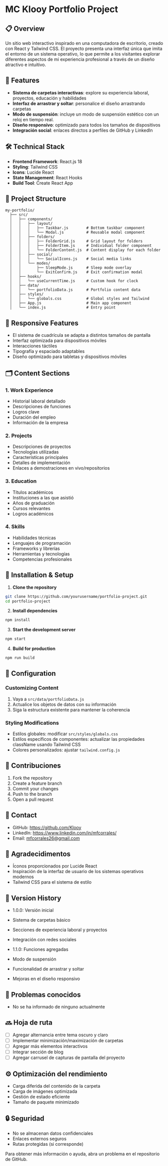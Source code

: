 # MC Klooy Portfolio Project

## 📋 Overview
Un sitio web interactivo inspirado en una computadora de escritorio, creado con React y Tailwind CSS. El proyecto presenta una interfaz única que imita el entorno de un sistema operativo, 
lo que permite a los visitantes explorar diferentes aspectos de mi experiencia profesional a través de un diseño atractivo e intuitivo.

## 🚀 Features
- **Sistema de carpetas interactivas**: explore su experiencia laboral, proyectos, educación y habilidades
- **Interfaz de arrastrar y soltar**: personalice el diseño arrastrando carpetas
- **Modo de suspensión**: incluye un modo de suspensión estético con un reloj en tiempo real.
- **Diseño responsivo**: optimizado para todos los tamaños de dispositivos
- **Integración social**: enlaces directos a perfiles de GitHub y LinkedIn

## 🛠️ Technical Stack
- **Frontend Framework**: React.js 18
- **Styling**: Tailwind CSS
- **Icons**: Lucide React
- **State Management**: React Hooks
- **Build Tool**: Create React App

## 📁 Project Structure
```
my-portfolio/
  ├── src/
  │   ├── components/
  │   │   ├── layout/
  │   │   │   ├── Taskbar.js        # Bottom taskbar component
  │   │   │   └── Modal.js          # Reusable modal component
  │   │   ├── folders/
  │   │   │   ├── FolderGrid.js     # Grid layout for folders
  │   │   │   ├── FolderItem.js     # Individual folder component
  │   │   │   └── FolderContent.js  # Content display for each folder
  │   │   ├── social/
  │   │   │   └── SocialIcons.js    # Social media links
  │   │   └── modes/
  │   │       ├── SleepMode.js      # Sleep mode overlay
  │   │       └── ExitConfirm.js    # Exit confirmation modal
  │   ├── hooks/
  │   │   └── useCurrentTime.js     # Custom hook for clock
  │   ├── data/
  │   │   └── portfolioData.js      # Portfolio content data
  │   ├── styles/
  │   │   └── globals.css           # Global styles and Tailwind
  │   ├── App.js                    # Main app component
  │   └── index.js                  # Entry point
```

## 📱 Responsive Features
- El sistema de cuadrícula se adapta a distintos tamaños de pantalla
- Interfaz optimizada para dispositivos móviles
- Interacciones táctiles
- Tipografía y espaciado adaptables
- Diseño optimizado para tabletas y dispositivos móviles

## 🗂️ Content Sections

### 1. Work Experience
- Historial laboral detallado
- Descripciones de funciones
- Logros clave
- Duración del empleo
- Información de la empresa

### 2. Projects
- Descripciones de proyectos
- Tecnologías utilizadas
- Características principales
- Detalles de implementación
- Enlaces a demostraciones en vivo/repositorios

### 3. Education
- Títulos académicos
- Instituciones a las que asistió
- Años de graduación
- Cursos relevantes
- Logros académicos

### 4. Skills
- Habilidades técnicas
- Lenguajes de programación
- Frameworks y librerías
- Herramientas y tecnologías
- Competencias profesionales

## 🚀 Installation & Setup

1. **Clone the repository**
```bash
git clone https://github.com/yourusername/portfolio-project.git
cd portfolio-project
```

2. **Install dependencies**
```bash
npm install
```

3. **Start the development server**
```bash
npm start
```

4. **Build for production**
```bash
npm run build
```

## 🔧 Configuration

### Customizing Content
1. Vaya a `src/data/portfolioData.js`
2. Actualice los objetos de datos con su información
3. Siga la estructura existente para mantener la coherencia

### Styling Modifications
- Estilos globales: modificar `src/styles/globals.css`
- Estilos específicos de componentes: actualizar las propiedades className usando Tailwind CSS
- Colores personalizados: ajustar `tailwind.config.js`

## 🤝 Contribuciones
1. Fork the repository
2. Create a feature branch
3. Commit your changes
4. Push to the branch
5. Open a pull request

## 🔗 Contact
- GitHub: https://github.com/Klooy
- LinkedIn: https://www.linkedin.com/in/mfcorrales/
- Email: mfcorrales26@gmail.com

## 🙏 Agradecidimentos
- Íconos proporcionados por Lucide React
- Inspiración de la interfaz de usuario de los sistemas operativos modernos
- Tailwind CSS para el sistema de estilo

## 🔄 Version History
- 1.0.0: Versión inicial
- Sistema de carpetas básico
- Secciones de experiencia laboral y proyectos
- Integración con redes sociales

- 1.1.0: Funciones agregadas
- Modo de suspensión
- Funcionalidad de arrastrar y soltar
- Mejoras en el diseño responsivo

## 🐛 Problemas conocidos
- No se ha informado de ninguno actualmente

## 🔜 Hoja de ruta
- [ ] Agregar alternancia entre tema oscuro y claro
- [ ] Implementar minimización/maximización de carpetas
- [ ] Agregar más elementos interactivos
- [ ] Integrar sección de blog
- [ ] Agregar carrusel de capturas de pantalla del proyecto

## ⚙️ Optimización del rendimiento
- Carga diferida del contenido de la carpeta
- Carga de imágenes optimizada
- Gestión de estado eficiente
- Tamaño de paquete minimizado

## 🔒 Seguridad
- No se almacenan datos confidenciales
- Enlaces externos seguros
- Rutas protegidas (si corresponde)

Para obtener más información o ayuda, abra un problema en el repositorio de GitHub.
